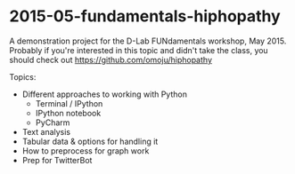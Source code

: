 # 2015-05-fundamentals-hiphopathy

A demonstration project for the D-Lab FUNdamentals workshop, May 2015.
Probably if you're interested in this topic and didn't take the class, you should check out https://github.com/omoju/hiphopathy

Topics:

 - Different approaches to working with Python
   - Terminal / IPython
   - IPython notebook
   - PyCharm
 - Text analysis
 - Tabular data & options for handling it
 - How to preprocess for graph work
 - Prep for TwitterBot

